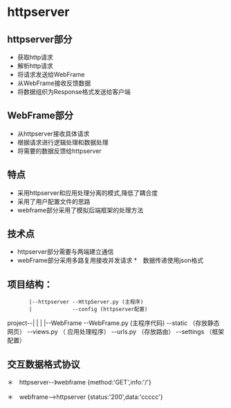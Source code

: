 # httpserver
## httpserver部分

* 获取http请求
* 解析http请求
* 将请求发送给WebFrame
* 从WebFrame接收反馈数据
* 将数据组织为Response格式发送给客户端

## WebFrame部分

* 从httpserver接收具体请求
* 根据请求进行逻辑处理和数据处理
* 将需要的数据反馈给httpserver

## 特点

* 采用httpserver和应用处理分离的模式,降低了耦合度
* 采用了用户配置文件的思路
* webframe部分采用了模拟后端框架的处理方法

## 技术点

* httpserver部分需要与两端建立通信
* webFrame部分采用多路复用接收并发请求
*　数据传递使用json格式

## 项目结构：

           |--httpserver --HttpServer.py (主程序)      
           |             --config (httpserver配置)   
  project--|
           |
           |
           |--WebFrame   --WebFrame.py (主程序代码)
                         --static （存放静态网页）
                         --views.py （ 应用处理程序） 
                         --urls.py （存放路由）
                         --settings （框架配置）
## 交互数据格式协议

＊　httpserver--》webframe  {method:'GET',info:'/'}

＊　webframe-->httpserver {status:'200',data:'ccccc'}